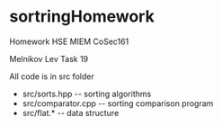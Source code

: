 # sortringHomework
Homework HSE MIEM CoSec161

Melnikov Lev Task 19

All code is in src folder

* src/sorts.hpp -- sorting algorithms
* src/comparator.cpp -- sorting comparison program
* src/flat.* -- data structure
